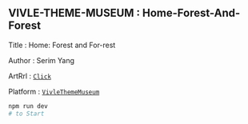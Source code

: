 ## VIVLE-THEME-MUSEUM : Home-Forest-And-Forest

Title : Home: Forest and For-rest

Author : Serim Yang

ArtRrl : [`Click`](https://home-forest-and-forest-git-master-dwarfthema.vercel.app/)

Platform : [`VivleThemeMuseum`](https://vivle-theme-museum-git-master-dwarfthema.vercel.app/)

```bash
npm run dev
# to Start
```
